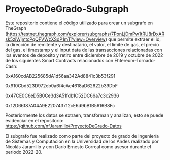 # ProyectoDeGrado-Subgraph

Este repositorio contiene el código utilizado para crear un subgrafo en TheGraph (https://testnet.thegraph.com/explorer/subgraphs/7PonLjDmPw1tRU8rDxARsk5ziWjmtcPqQFVWzXSdP1mT?view=Overview) que permite extraer el id, la dirección de remitente y destinatario, el valor, el limite de gas, el precio del gas, el timestamp y el input data de las transacciones relacionadas con los eventos de deposito y retiro entre diciembre de 2019 y octubre de 2022 de los siguientes Smart Contracts relacionados con Ehtereum-Tornado-Cash:

0xA160cdAB225685dA1d56aa342Ad8841c3b53f291

0x910Cbd523D972eb0a6f4cAe4618aD62622b39DbF

0x47CE0C6eD5B0Ce3d3A51fdb1C52DC66a7c3c2936

0x12D66f87A04A9E220743712cE6d9bB1B5616B8Fc

Posteriormente los datos se extraen, transforman y analizan, esto se puede evidenciar en el repositorio: https://github.com/nfJaramillo/ProyectoDeGrado-Datos

El subgrafo fue realizado como parte del proyecto de grado de Ingeniería de Sistemas y Computación en la Universidad de los Andes realizado por Nicolás Jaramillo y con Darío Ernesto Correal como asesor durante el periodo 2022-20.
